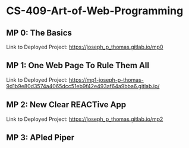 # CS-409-Art-of-Web-Programming
## MP 0: The Basics
Link to Deployed Project: https://joseph_p_thomas.gitlab.io/mp0
## MP 1: One Web Page To Rule Them All
Link to Deployed Project:
https://mp1-joseph-p-thomas-9d1b9e80d3574a4065dcc51eb9f42e493af64a9bba6.gitlab.io/
## MP 2: New Clear REACTive App
Link to Deployed Project:
https://joseph_p_thomas.gitlab.io/mp2
## MP 3: APIed Piper

